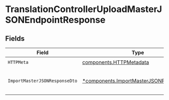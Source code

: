 # TranslationControllerUploadMasterJSONEndpointResponse


## Fields

| Field                                                                                             | Type                                                                                              | Required                                                                                          | Description                                                                                       |
| ------------------------------------------------------------------------------------------------- | ------------------------------------------------------------------------------------------------- | ------------------------------------------------------------------------------------------------- | ------------------------------------------------------------------------------------------------- |
| `HTTPMeta`                                                                                        | [components.HTTPMetadata](../../models/components/httpmetadata.md)                                | :heavy_check_mark:                                                                                | N/A                                                                                               |
| `ImportMasterJSONResponseDto`                                                                     | [*components.ImportMasterJSONResponseDto](../../models/components/importmasterjsonresponsedto.md) | :heavy_minus_sign:                                                                                | Master translations uploaded successfully                                                         |